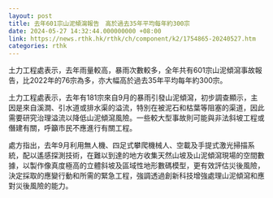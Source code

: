 ```yaml
---
layout: post
title: 去年601宗山泥傾瀉報告　高於過去35年平均每年約300宗
date: 2024-05-27 14:32:44.000000000 +08:00
link: https://news.rthk.hk/rthk/ch/component/k2/1754865-20240527.htm
categories: rthk
---
```


土力工程處表示，去年雨量較高，暴雨次數較多，全年共有601宗山泥傾瀉事故報告，比2022年的76宗為多，亦大幅高於過去35年平均每年約300宗。

土力工程處表示，去年有181宗來自9月的暴雨引發山泥傾瀉，初步調查顯示，主因是來自溪澗、引水道或排水渠的溢流，特別在被泥石和枯葉等阻塞的渠道，因此需要研究治理溢流以降低山泥傾瀉風險。一些較大型事故則可能與非法斜坡工程或僭建有關，呼籲市民不應進行有關工程。

處方指出，去年9月利用無人機、四足式攀爬機械人、空載及手提式激光掃描系統，配以遙感探測技術，在難以到達的地方收集天然山坡及山泥傾瀉現場的空間數據，以製作像真度極高的立體斜坡及區域性地形數碼模型，更有效評估災後風險，決定採取的應變行動和所需的緊急工程，強調透過創新科技增強處理山泥傾瀉和應對災後風險的能力。
